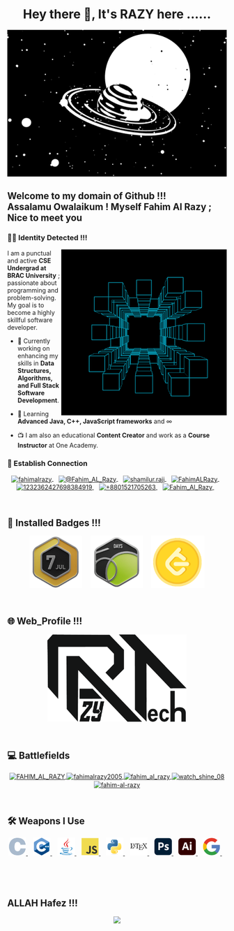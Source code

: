 <h1 align="center">Hey there 🐸, It's RAZY here ......<br></h1>
<p align="center">
  <img src="https://github.com/Fahim-AlRazy/Fahim-AlRazy/blob/main/f94df1f75eb518ade0f5c608c21e36f6.gif?raw=true" width="800"/>
  <h2>Welcome to my domain of Github !!! <br>Assalamu Owalaikum ! Myself Fahim Al Razy ; Nice to meet you </h2>
</p>
<p align="left">


### 👨‍💻 Identity Detected !!!

  <img src="https://github.com/Fahim-AlRazy/Fahim-AlRazy/blob/main/72dd95e157eda77042ea6b2fa5afff50.gif?raw=true" alt="BRAC University Logo" align="right" width="380"/>
  
  I am a punctual and active **CSE Undergrad at BRAC University** ; passionate about programming and problem-solving. My goal is to become a highly skillful software developer.
  
  - 🔭 Currently working on enhancing my skills in **Data Structures, Algorithms, and Full Stack Software Development**.
  
  - 🌱 Learning **Advanced Java, C++, JavaScript frameworks** and ∞ 
  
  - 📺 I am also an educational **Content Creator** and work as a **Course Instructor** at One Academy.

</p>

### 🤝 Establish Connection 
<p align="center">
  <a href="https://www.linkedin.com/in/fahimalrazy" target="blank">
    <img align="center" src="https://raw.githubusercontent.com/rahuldkjain/github-profile-readme-generator/master/src/images/icons/Social/linked-in-alt.svg" alt="fahimalrazy" height="40" width="40" />
  </a>&nbsp;&nbsp;
  <a href="https://www.youtube.com/@Fahim_AL_Razy" target="blank">
    <img align="center" src="https://raw.githubusercontent.com/rahuldkjain/github-profile-readme-generator/master/src/images/icons/Social/youtube.svg" alt="@Fahim_AL_Razy" height="40" width="40" />
  </a>&nbsp;&nbsp;
  <a href="https://www.facebook.com/shamilur.raji" target="blank">
    <img align="center" src="https://raw.githubusercontent.com/rahuldkjain/github-profile-readme-generator/master/src/images/icons/Social/facebook.svg" alt="shamilur.raji" height="40" width="40" />
  </a>&nbsp;&nbsp;
 <a href="https://x.com/FahimALRazy" target="blank">
    <img align="center" src="https://raw.githubusercontent.com/rahuldkjain/github-profile-readme-generator/master/src/images/icons/Social/x.svg" alt="FahimALRazy" height="40" width="40" />
  </a>
&nbsp;&nbsp;
  <a href="https://discordapp.com/users/1232362427698384919" target="blank">
    <img align="center" src="https://raw.githubusercontent.com/rahuldkjain/github-profile-readme-generator/master/src/images/icons/Social/discord.svg" alt="1232362427698384919" height="40" width="40" />
  </a>&nbsp;&nbsp;
  <a href="https://wa.me/8801521705263" target="blank">
    <img align="center" src="https://raw.githubusercontent.com/rahuldkjain/github-profile-readme-generator/master/src/images/icons/Social/whatsapp.svg" alt="+8801521705263" height="40" width="40" />
  </a>&nbsp;&nbsp;
  <a href="http://t.me/Fahim_Al_Razy" target="blank">
    <img align="center" src="https://raw.githubusercontent.com/rahuldkjain/github-profile-readme-generator/master/src/images/icons/Social/telegram.svg" alt="Fahim_Al_Razy" height="40" width="40" />
  </a>&nbsp;&nbsp;
</p>
<br>

## 🏅 Installed Badges !!!
<p align="center">
  <img src="https://github.com/Fahim-AlRazy/Fahim-AlRazy/blob/main/202507.gif?raw=true" alt="Badge 1" height="120"/>
  &nbsp;&nbsp;&nbsp;
  <img src="https://github.com/Fahim-AlRazy/Fahim-AlRazy/blob/main/2550.gif?raw=true" alt="Badge 2" height="120"/>
  &nbsp;&nbsp;&nbsp;
  <img src="https://github.com/Fahim-AlRazy/Fahim-AlRazy/blob/main/coin.gif?raw=true" alt="Badge 3" height="120"/>
</p>
<br>

## 🌐 Web_Profile !!!
<p align="center">
<a href="https://fahim-alrazy.github.io/personal_portfolio/" target="_blank">
    <img src="https://github.com/Fahim-AlRazy/Fahim-AlRazy/blob/main/razytech.png?raw=true" alt="Portfolio" height="200">
  </a>
</p>
<br>

## 💻 Battlefields
<p align="center">
  <a href="https://leetcode.com/u/FAHIM_AL_RAZY/" target="blank">
    <img align="center" src="https://raw.githubusercontent.com/rahuldkjain/github-profile-readme-generator/master/src/images/icons/CompetitiveProgramming/leetcode.svg" alt="FAHIM_AL_RAZY" height="40" width="40" />
  </a>
  <a href="https://www.hackerrank.com/profile/fahimalrazy2005" target="blank">
    <img align="center" src="https://raw.githubusercontent.com/rahuldkjain/github-profile-readme-generator/master/src/images/icons/CompetitiveProgramming/hackerrank.svg" alt="fahimalrazy2005" height="40" width="40" />
  </a>
  <a href="https://codeforces.com/profile/fahim_al_razy" target="blank">
    <img align="center" src="https://raw.githubusercontent.com/rahuldkjain/github-profile-readme-generator/master/src/images/icons/CompetitiveProgramming/codeforces.svg" alt="fahim_al_razy" height="40" width="40" />
  </a>
  <a href="https://www.codechef.com/users/watch_shine_08" target="blank">
    <img align="center" src="https://raw.githubusercontent.com/rahuldkjain/github-profile-readme-generator/master/src/images/icons/CompetitiveProgramming/codechef.svg" alt="watch_shine_08" height="40" width="40" />
  </a>
  <a href="https://stackoverflow.com/users/28312580/fahim-al-razy" target="blank">
    <img align="center" src="https://raw.githubusercontent.com/rahuldkjain/github-profile-readme-generator/master/src/images/icons/Social/stack-overflow.svg" alt="fahim-al-razy" height="40" width="40" />
  </a>
</p>
<br>

## 🛠️ Weapons I Use
<p align="center">
  <a href="https://developer.mozilla.org/en-US/docs/Web/C" target="_blank" rel="noreferrer">
    <img src="https://raw.githubusercontent.com/devicons/devicon/master/icons/c/c-original.svg" alt="c" width="40" height="40"/>
  </a>&nbsp;&nbsp;
  <a href="https://www.cplusplus.com/" target="_blank" rel="noreferrer">
    <img src="https://raw.githubusercontent.com/devicons/devicon/master/icons/cplusplus/cplusplus-original.svg" alt="cplusplus" width="40" height="40"/>
  </a>&nbsp;&nbsp;
  <a href="https://www.java.com" target="_blank" rel="noreferrer">
    <img src="https://raw.githubusercontent.com/devicons/devicon/master/icons/java/java-original.svg" alt="java" width="40" height="40"/>
  </a>&nbsp;&nbsp;
  <a href="https://developer.mozilla.org/en-US/docs/Web/JavaScript" target="_blank" rel="noreferrer">
    <img src="https://raw.githubusercontent.com/devicons/devicon/master/icons/javascript/javascript-original.svg" alt="javascript" width="40" height="40"/>
  </a>&nbsp;&nbsp;
  <a href="https://www.python.org" target="_blank" rel="noreferrer">
    <img src="https://raw.githubusercontent.com/devicons/devicon/master/icons/python/python-original.svg" alt="python" width="40" height="40"/>
  </a>&nbsp;&nbsp;
  <a href="https://www.latex-project.org/" target="_blank" rel="noreferrer">
    <img src="https://raw.githubusercontent.com/devicons/devicon/master/icons/latex/latex-original.svg" alt="latex" width="40" height="40"/>
  </a>&nbsp;&nbsp;
  <a href="https://www.photoshop.com/en" target="_blank" rel="noreferrer">
    <img src="https://raw.githubusercontent.com/devicons/devicon/master/icons/photoshop/photoshop-plain.svg" alt="photoshop" width="40" height="40"/>
  </a>&nbsp;&nbsp;
  <a href="https://www.adobe.com/in/products/illustrator.html" target="_blank" rel="noreferrer">
    <img src="https://raw.githubusercontent.com/devicons/devicon/master/icons/illustrator/illustrator-plain.svg" alt="illustrator" width="40" height="40"/>
  </a>&nbsp;&nbsp;
   <a href="https://www.google.com/docs/about/" target="_blank" rel="noreferrer">
    <img src="https://raw.githubusercontent.com/devicons/devicon/master/icons/google/google-original.svg" alt="google" width="40" height="40"/>
  </a>&nbsp;&nbsp;
</p>
<br><br><br>

## ALLAH Hafez !!!
<p align="center">
  <img src="https://github.com/Fahim-AlRazy/Fahim-AlRazy/blob/main/39f6a005763b37e2237b320df0e68e31.gif?raw=true" width="1000"/>
</p>
